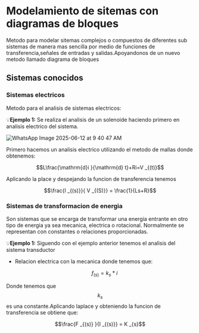 # Modelamiento de sitemas con diagramas de bloques 

Metodo para modelar sitemas complejos o compuestos de diferentes sub sistemas de manera mas sencilla por medio de funciones de transferencia,señales de entradas y salidas.Apoyandonos de un nuevo metodo llamado diagrama de bloques 

## Sistemas conocidos 

### Sistemas electricos

Metodo para el analisis de sistemas electricos:

💡**Ejemplo 1:** Se realiza el analisis de un solenoide haciendo primero en analisis electrico del sistema.

![WhatsApp Image 2025-06-12 at 9 40 47 AM](https://github.com/user-attachments/assets/ffc4dfe7-dd0b-4e4a-9bcf-a3177dd17156)

Primero hacemos un analisis electrico utilizando el metodo de mallas donde obtenemos:

$$L\frac{\mathrm{d}i }{\mathrm{d} t}+Ri=V _{(t)}$$

Aplicando la place y despejando la funcion de transferencia tenemos 

$$\frac{I _{(s)}}{ V _{(S)}} = \frac{1}{Ls+R}$$

### Sistemas de transformacion de energia

Son sistemas que se encarga de transformar una energia entrante en otro tipo de energia ya sea mecanica, electrica o rotacional. Normalmente se representan con constantes o relaciones proporcionadas.

💡**Ejemplo 1:** Siguendo con el ejemplo anterior tenemos el analisis del sistema transductor 

* Relacion electrica con la mecanica donde tenemos que:

  $$f _{(s)} = k _{s} * i$$

Donde tenemos que $$k _{s}$$ es una constante.Aplicando laplace y obteniendo la funcion de transferencia se obtiene que:

$$\frac{F _{(s)} }{I _{(s)}} = K _{s}$$


   
